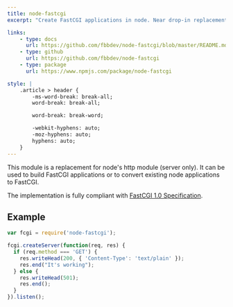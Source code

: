 ```yaml
---
title: node-fastcgi
excerpt: "Create FastCGI applications in node. Near drop-in replacement for node's http module."

links:
    - type: docs
      url: https://github.com/fbbdev/node-fastcgi/blob/master/README.md
    - type: github
      url: https://github.com/fbbdev/node-fastcgi
    - type: package
      url: https://www.npmjs.com/package/node-fastcgi

style: |
    .article > header {
        -ms-word-break: break-all;
        word-break: break-all;

        word-break: break-word;

        -webkit-hyphens: auto;
        -moz-hyphens: auto;
        hyphens: auto;
    }
---
```


This module is a replacement for node's http module (server only). It can be used to build FastCGI applications or to convert existing node applications to FastCGI.

The implementation is fully compliant with [FastCGI 1.0 Specification](http://www.fastcgi.com/drupal/node/6?q=node/22).

Example
-------

```javascript
var fcgi = require('node-fastcgi');

fcgi.createServer(function(req, res) {
  if (req.method === 'GET') {
    res.writeHead(200, { 'Content-Type': 'text/plain' });
    res.end("It's working");
  } else {
    res.writeHead(501);
    res.end();
  }
}).listen();
```
